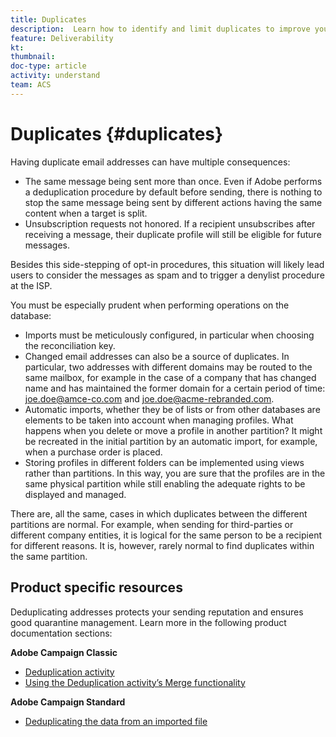 ```yaml
---
title: Duplicates
description:  Learn how to identify and limit duplicates to improve your deliverability when managing your platform.
feature: Deliverability
kt: 
thumbnail: 
doc-type: article
activity: understand
team: ACS
---
```


# Duplicates {#duplicates}

Having duplicate email addresses can have multiple consequences:

* The same message being sent more than once. Even if Adobe performs a deduplication procedure by default before sending, there is nothing to stop the same message being sent by different actions having the same content when a target is split.
* Unsubscription requests not honored. If a recipient unsubscribes after receiving a message, their duplicate profile will still be eligible for future messages.

Besides this side-stepping of opt-in procedures, this situation will likely lead users to consider the messages as spam and to trigger a denylist procedure at the ISP.

You must be especially prudent when performing operations on the database:

* Imports must be meticulously configured, in particular when choosing the reconciliation key.
* Changed email addresses can also be a source of duplicates. In particular, two addresses with different domains may be routed to the same mailbox, for example in the case of a company that has changed name and has maintained the former domain for a certain period of time: joe.doe@amce-co.com and joe.doe@acme-rebranded.com.
* Automatic imports, whether they be of lists or from other databases are elements to be taken into account when managing profiles. What happens when you delete or move a profile in another partition? It might be recreated in the initial partition by an automatic import, for example, when a purchase order is placed.
* Storing profiles in different folders can be implemented using views rather than partitions. In this way, you are sure that the profiles are in the same physical partition while still enabling the adequate rights to be displayed and managed.

There are, all the same, cases in which duplicates between the different partitions are normal. For example, when sending for third-parties or different company entities, it is logical for the same person to be a recipient for different reasons. It is, however, rarely normal to find duplicates within the same partition.

## Product specific resources

Deduplicating addresses protects your sending reputation and ensures good quarantine management. Learn more in the following product documentation sections:

**Adobe Campaign Classic**

* [Deduplication activity](https://experienceleague.adobe.com/docs/campaign-classic/using/automating-with-workflows/targeting-activities/deduplication.html)
* [Using the Deduplication activity’s Merge functionality](https://experienceleague.adobe.com/docs/campaign-classic/using/automating-with-workflows/use-cases/data-management/deduplication-merge.html)

**Adobe Campaign Standard**

* [Deduplicating the data from an imported file](https://experienceleague.adobe.com/docs/campaign-standard/using/managing-processes-and-data/workflow-use-case/data-management/deduplicating-data-imported-file.html)